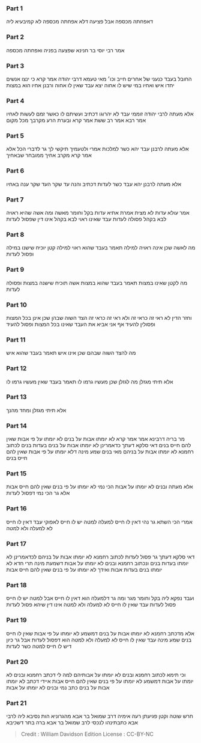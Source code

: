
### Part 1
דאפחתה מכספה אבל פציעה דלא אפחתה מכספה לא קמיבעיא ליה

### Part 2
אמר רבי יוסי בר חנינא שפצעה בפניה ואפחתה מכספה

### Part 3
החובל בעבד כנעני של אחרים חייב וכו׳ מאי טעמא דרבי יהודה אמר קרא כי ינצו אנשים יחדו איש ואחיו במי שיש לו אחוה יצא עבד שאין לו אחוה ורבנן אחיו הוא במצות

### Part 4
אלא מעתה לרבי יהודה זוממי עבד לא יהרוגו דכתיב ועשיתם לו כאשר זמם לעשות לאחיו אמר רבא אמר רב ששת אמר קרא ובערת הרע מקרבך מכל מקום

### Part 5
אלא מעתה לרבנן עבד יהא כשר למלכות אמרי ולטעמיך תיקשי לך גר לדברי הכל אלא אמר קרא מקרב אחיך ממובחר שבאחיך

### Part 6
אלא מעתה לרבנן יהא עבד כשר לעדות דכתיב והנה עד שקר העד שקר ענה באחיו

### Part 7
אמר עולא עדות לא מצית אמרת אתיא עדות בקל וחומר מאשה ומה אשה שהיא ראויה לבא בקהל פסולה לעדות עבד שאינו ראוי לבא בקהל אינו דין שפסול לעדות

### Part 8
מה לאשה שכן אינה ראויה למילה תאמר בעבד שהוא ראוי למילה קטן יוכיח שישנו במילה ופסול לעדות

### Part 9
מה לקטן שאינו במצות תאמר בעבד שהוא במצות אשה תוכיח שישנה במצות ופסולה לעדות

### Part 10
וחזר הדין לא ראי זה כראי זה ולא ראי זה כראי זה הצד השוה שבהן שכן אינן בכל המצות ופסולין להעיד אף אני אביא את העבד שאינו בכל המצות ופסול להעיד 

### Part 11
מה להצד השוה שבהם שכן אינו איש תאמר בעבד שהוא איש

### Part 12
אלא תיתי מגזלן מה לגזלן שכן מעשיו גרמו לו תאמר בעבד שאין מעשיו גרמו לו

### Part 13
אלא תיתי מגזלן ומחד מהנך

### Part 14
מר בריה דרבינא אמר אמר קרא לא יומתו אבות על בנים לא יומתו על פי אבות שאין להם חייס בנים דאי סלקא דעתך כדאמרינן לא יומתו אבות על בנים בעדות בנים לכתוב רחמנא לא יומתו אבות על בניהם מאי בנים שמע מינה דלא יומתו על פי אבות שאין להם חייס בנים

### Part 15
אלא מעתה ובנים לא יומתו על אבות הכי נמי לא יומתו על פי בנים שאין להם חייס אבות אלא גר הכי נמי דפסול לעדות

### Part 16
אמרי הכי השתא גר נהי דאין לו חייס למעלה למטה יש לו חייס לאפוקי עבד דאין לו חייס לא למעלה ולא למטה

### Part 17
דאי סלקא דעתך גר פסול לעדות לכתוב רחמנא לא יומתו אבות על בניהם לכדאמרינן לא יומתו בעדות בנים ונכתוב רחמנא ובנים לא יומתו על אבות דשמעת מינה תרי חדא לא יומתו בנים בעדות אבות ואידך לא יומתו על פי בנים שאין להם חייס אבות

### Part 18
ועבד נפקא ליה בקל וחומר מגר ומה גר דלמעלה הוא דאין לו חייס אבל למטה יש לו חייס פסול לעדות עבד שאין לו חייס לא למעלה ולא למטה אינו דין שיהא פסול לעדות

### Part 19
אלא מדכתב רחמנא לא יומתו אבות על בנים דמשמע לא יומתו על פי אבות שאין לו חייס בנים שמע מינה עבד שאין לו חייס לא למעלה ולא למטה הוא דפסול לעדות אבל גר כיון דיש לו חייס למטה כשר לעדות

### Part 20
וכי תימא לכתוב רחמנא ובנים לא יומתו על אבותיהם למה לי דכתב רחמנא ובנים לא יומתו על אבות דמשמע לא יומתו על פי בנים שאין להם חייס אבות איידי דכתב לא יומתו אבות על בנים כתב נמי ובנים לא יומתו על אבות

### Part 21
חרש שוטה וקטן פגיעתן רעה אימיה דרב שמואל בר אבא מהגרוניא הות נסיבא ליה לרבי אבא כתבתינהו לנכסי לרב שמואל בר אבא ברה בתר דשכיבא

>Credit : William Davidson Edition
>License : CC-BY-NC